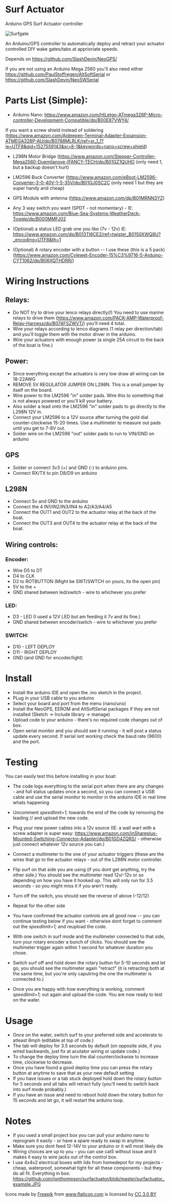 # Surf Actuator
Arduino GPS Surf Actuator controller 

![Surfgate](https://raw.githubusercontent.com/jonthompson/surfgate/master/surfgate.png)

An Arduino/GPS controller to automatically deploy and retract your actuator controlled DIY wake gates/tabs at apprioriate speeds.

Depends on https://github.com/SlashDevin/NeoGPS/

If you are not using an Arduino Mega 2560 you'll also need either https://github.com/PaulStoffregen/AltSoftSerial or https://github.com/SlashDevin/NeoSWSerial

# Parts List (Simple):
* Arduino Nano: https://www.amazon.com/HiLetgo-ATmega328P-Micro-controller-Development-Compatible/dp/B00E87VWY4/

If you want a screw shield instead of soldering (https://www.amazon.com/Aideepen-Terminal-Adapter-Expansion-ATMEGA328P-AU/dp/B0788MLRLK/ref=sr_1_1?ie=UTF8&qid=1527559143&sr=8-1&keywords=nano+screw+shield)

* L298N Motor Bridge (https://www.amazon.com/Stepper-Controller-Mega2560-Duemilanove-IFANCY-TECH/dp/B01GZ1QUHO  (only need 1, but a backup doesn't hurt)

* LM2596 Buck Converter (https://www.amazon.com/eBoot-LM2596-Converter-3-0-40V-1-5-35V/dp/B01GJ0SC2C (only need 1 but they are super handy and cheap)

* GPS Module with antenna (https://www.amazon.com/dp/B01MRNN3YZ) 

* Any 3 way switch you want (SPDT - not momentary) - IE: https://www.amazon.com/Blue-Sea-Systems-WeatherDeck-Toggle/dp/B000MMFJ02

* (Optional) a status LED grab one you like (7v - 12v) iE: https://www.amazon.com/dp/B013TI6CE2/ref=twister_B0150XWQ8U?_encoding=UTF8&th=1

* (Optional) A rotary encoder with a button -- I use these (this is a 5 pack) (https://www.amazon.com/Cylewet-Encoder-15%C3%9716-5-Arduino-CYT1062/dp/B06XQTHDRR/)


# Wiring Instructions

## Relays:
* Do NOT try to drive your lenco relays directly(!)  You need to use marine relays to drive them (https://www.amazon.com/PACK-AMP-Waterproof-Relay-Harness/dp/B074FSZWVT/) you'll need 4 total.
* Wire your relays according to lenco diagrams (1 relay per direction/tab) and you'll toggle them with the motor driver in the arduino.
* Wire your actuators with enough power (a single 25A circuit to the back of the boat is fine.)


## Power:
* Since everything except the actuators is very low draw all wiring can be 18-22AWG
* REMOVE 5V REGULATOR JUMPER ON L298N.  This is a small jumper by itself on the board.
* Wire power to the LM2596 "in" solder pads.  Wire this to something that is not always powered or you'll kill your battery.
* Also solder a lead onto the LM2596 "in" solder pads to go directly to the L298N 12V in.
* Connect your LM2596 to a 12V source after turning the gold dial counter-clockwise 15-20 times.  Use a multimeter to measure out pads until you get to 7-8V out.
* Solder wire on the LM2596 "out" solder pads to run to VIN/GND on arduino

## GPS
* Solder or connect 3v3 (+) and GND (-) to arduino pins.
* Connect RX/TX to pin D8/D9 on arduino

## L298N
* Connect 5v and GND to the arduino
* Connect the 4 IN1/IN2/IN3/IN4 to A2/A3/A4/A5
* Connect the OUT1 and OUT2 to the actuator relay at the back of the boat.
* Connect the OUT3 and OUT4 to the actuator relay at the back of the boat.

## Wiring controls:
### Encoder:
* Wire D5 to DT 
* D4 to CLK
* D2 to ROTBUTTON (Might be SWT/SWTCH on yours, its the open pin)
* 5V to the +
* GND shared between led/switch - wire to whichever you prefer

### LED:
* D3 - LED (I used a 12V LED but am feeding it 7v and its fine.)
* GND shared between encoder/switch - wire to whichever you prefer

### SWITCH:
* D10 - LEFT DEPLOY
* D11 - RIGHT DEPLOY
* GND (and GND for encoder/light)

# Install
* Install the arduino IDE and open the .ino sketch in the project.
* PLug in your USB cable to you arduino
* Select your board and port from the menu (nano/uno)
* Install the NeoGPS, EEROM and AltSoftSerial packages if they are not installed (Sketch -> Include library -> manage)
* Upload code to your arduino - there's no required code changes out of box.
* Open serial monitor and you should see it running - it will post a status update every second. If serial isnt working check the baud rate (9600) and the port.

# Testing
You can easily test this before installing in your boat:
* The code logs everything to the serial port when there are any changes - and full status updates once a second, so you can connect a USB cable and use the serial monitor to monitor in the arduino IDE in real time whats happening
* Uncomment *speedlimit=1;* towards the end of the code by removing the leading // and upload the new code.
* Plug your new power cables into a 12v source (IE: a wall wart with a screw adapter is super easy: https://www.amazon.com/inShareplus-Mounted-Switching-Connector-Adapter/dp/B01GD4ZQRS/ - otherwise just connect whatever 12v source you can.)
* Connect a multimeter to the one of your actuator triggers (these are the wires that go to the actuator relays - out of the L298N motor controller.
* Flip surf on that side you are using (if you dont get anything, try the other side.)  You should see the multimeter read 12v/-12v or so depending on how you have it hooked up.  This will only run for 3.5 seconds - so you might miss it if you aren't ready.
* Turn off the switch, you should see the reverse of above (-12/12)
* Repeat for the other side
* You have confirmed the actuator controls are all good now -- you can continue testing below if you want - otherwise dont forget to comment out the *speedlimit=1;* and reupload the code.

* With one switch in surf mode and the multimeter connected to that side, turn your rotary encoder a bunch of clicks.  You should see the multimeter trigger again within 1 second for whatever duration you chose.
* Switch surf off and hold down the rotary button for 5-10 seconds and let go, you should see the multimeter again "retract" (it is retracting both at the same time, but you're only caputring the one the multimeter is connected to.)
* Once you are happy with how everything is working, comment *speedlimit=1;* out again and upload the code.  You are now ready to test on the water.

# Usage

* Once on the water, switch surf to your preferred side and accelerate to atleast 8mph (editable at top of code.)
* The tab will deploy for 3.5 seconds by default (on opposite side, if you wired backwards, just fix at acutator wiring or update code.)
* To change the deploy time turn the dial counterclockwise to increase time, clockwise to decrease.
* Once you have found a good deploy time you can press the rotary button at anytime to save that as your new default setting
* If you have issues or a tab stuck deployed hold down the rotary button for 5 seconds and all tabs will retract fully (you'll need to switch back into surf mode probably.)
* If you have an issue and need to reboot hold down the rotary button for 15 seconds and let go, it will restart the arduino loop.

# Notes
* If you used a small project box you can pull your arduino nano to reprogram it easily - or have a spare ready to swap in anytime.
* Make sure you dont feed 12-14V to your arduino or it will most likely die
* Wiring choices are up to you - you can use cat5 without issue and it makes it easy to wire jacks out of the control box.
* I use 4x4x2 electrical boxes with lids from homedepot for my projects - cheap, waterproof,  somewhat tight for all these components - but they do all fit. Everything in box: https://github.com/jonthompson/surfactuator/blob/master/surfactuator_example.JPG

<div>Icons made by <a href="http://www.freepik.com" title="Freepik">Freepik</a> from <a href="https://www.flaticon.com/" title="Flaticon">www.flaticon.com</a> is licensed by <a href="http://creativecommons.org/licenses/by/3.0/" title="Creative Commons BY 3.0" target="_blank">CC 3.0 BY</a></div>

